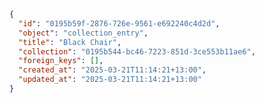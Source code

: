 ```json {% process=false filename="Response" %}
{
  "id": "0195b59f-2876-726e-9561-e692240c4d2d",
  "object": "collection_entry",
  "title": "Black Chair",
  "collection": "0195b544-bc46-7223-851d-3ce553b11ae6",
  "foreign_keys": [],
  "created_at": "2025-03-21T11:14:21+13:00",
  "updated_at": "2025-03-21T11:14:21+13:00"
}
```

